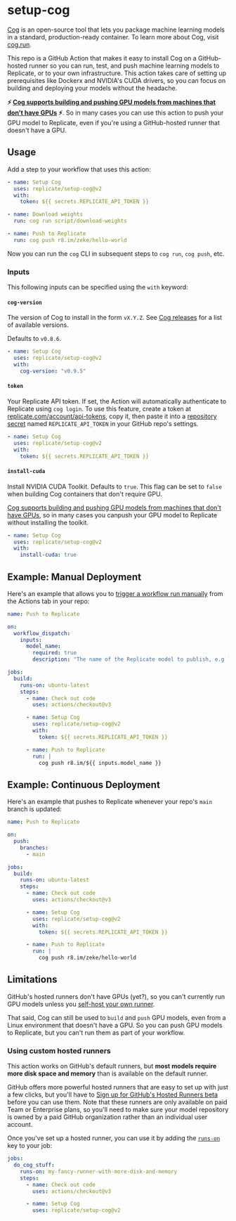 # setup-cog

[Cog](https://github.com/replicate/cog) is an open-source tool that lets you package machine learning models in a standard, production-ready container. To learn more about Cog, visit [cog.run](https://cog.run).

This repo is a GitHub Action that makes it easy to install Cog on a GitHub-hosted runner so you can run, test, and push machine learning models to Replicate, or to your own infrastructure. This action takes care of setting up prerequisites like Dockerx and NVIDIA's CUDA drivers, so you can focus on building and deploying your models without the headache.

**⚡️ [Cog supports building and pushing GPU models from machines that don't have GPUs](https://github.com/replicate/cog/pull/1069) ⚡️**. So in many cases you can use this action to push your GPU model to Replicate, even if you're using a GitHub-hosted runner that doesn't have a GPU.

## Usage

Add a step to your workflow that uses this action:

```yml
- name: Setup Cog
  uses: replicate/setup-cog@v2
  with:
    token: ${{ secrets.REPLICATE_API_TOKEN }}

- name: Download weights
  run: cog run script/download-weights

- name: Push to Replicate
  run: cog push r8.im/zeke/hello-world
```

Now you can run the `cog` CLI in subsequent steps to `cog run`, `cog push`, etc.

### Inputs

This following inputs can be specified using the `with` keyword:

#### `cog-version`

The version of Cog to install in the form `vX.Y.Z`. See [Cog releases](https://github.com/replicate/cog/releases) for a list of available versions.

Defaults to `v0.8.6`.

```yml
- name: Setup Cog
  uses: replicate/setup-cog@v2
  with:
    cog-version: "v0.9.5"
```

#### `token`

Your Replicate API token. If set, the Action will automatically authenticate to Replicate using `cog login`. To use this feature, create a token at [replicate.com/account/api-tokens](https://replicate.com/account/api-tokens), copy it, then paste it into a [repository secret](https://docs.github.com/en/actions/security-guides/using-secrets-in-github-actions) named `REPLICATE_API_TOKEN` in your GitHub repo's settings.

```yml
- name: Setup Cog
  uses: replicate/setup-cog@v2
  with:
    token: ${{ secrets.REPLICATE_API_TOKEN }}
```

#### `install-cuda`

Install NVIDIA CUDA Toolkit. Defaults to `true`. This flag can be set to `false` when building Cog containers that don't require GPU.

[Cog supports building and pushing GPU models from machines that don't have GPUs](https://github.com/replicate/cog/pull/1069), so in many cases you canpush your GPU model to Replicate without installing the toolkit.

```yml
- name: Setup Cog
  uses: replicate/setup-cog@v2
  with:
    install-cuda: true
```

## Example: Manual Deployment

Here's an example that allows you to [trigger a workflow run manually](https://docs.github.com/en/actions/managing-workflow-runs/manually-running-a-workflow) from the Actions tab in your repo:

```yml
name: Push to Replicate

on:
  workflow_dispatch:
    inputs:
      model_name:
        required: true
        description: "The name of the Replicate model to publish, e.g `username/modelname`. The model must already exist on Replicate."

jobs:
  build:
    runs-on: ubuntu-latest
    steps:
      - name: Check out code
        uses: actions/checkout@v3

      - name: Setup Cog
        uses: replicate/setup-cog@v2
        with:
          token: ${{ secrets.REPLICATE_API_TOKEN }}

      - name: Push to Replicate
        run: |
          cog push r8.im/${{ inputs.model_name }}
```

## Example: Continuous Deployment

Here's an example that pushes to Replicate whenever your repo's `main` branch is updated:

```yml
name: Push to Replicate

on:
  push:
    branches:
      - main

jobs:
  build:
    runs-on: ubuntu-latest
    steps:
      - name: Check out code
        uses: actions/checkout@v3

      - name: Setup Cog
        uses: replicate/setup-cog@v2
        with:
          token: ${{ secrets.REPLICATE_API_TOKEN }}

      - name: Push to Replicate
        run: |
          cog push r8.im/zeke/hello-world
```

## Limitations

GitHub's hosted runners don't have GPUs (yet?), so you can't currently run GPU models unless you [self-host your own runner](https://docs.github.com/en/actions/hosting-your-own-runners/managing-self-hosted-runners/about-self-hosted-runners).

That said, Cog can still be used to `build` and `push` GPU models, even from a Linux environment that doesn't have a GPU. So you can push GPU models to Replicate, but you can't run them as part of your workflow.

### Using custom hosted runners

This action works on GitHub's default runners, but **most models require more disk space and memory** than is available on the default runner. 

GitHub offers more powerful hosted runners that are easy to set up with just a few clicks, but you'll have to [Sign up for GitHub's Hosted Runners beta](https://github.com/features/github-hosted-runners/signup) before you can use them. Note that these runners are only available on paid Team or Enterprise plans, so you'll need to make sure your model repository is owned by a paid GitHub organization rather than an individual user account.

Once you've set up a hosted runner, you can use it by adding the [`runs-on`](https://docs.github.com/en/actions/using-workflows/workflow-syntax-for-github-actions#jobsjob_idruns-on) key to your job:

```yml
jobs:
  do_cog_stuff:
    runs-on: my-fancy-runner-with-more-disk-and-memory
    steps:
      - name: Check out code
        uses: actions/checkout@v3

      - name: Setup Cog
        uses: replicate/setup-cog@v2
```
